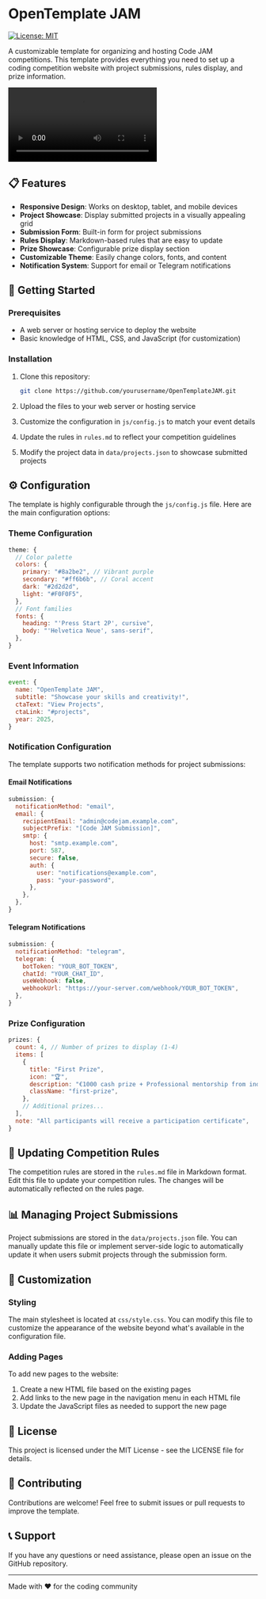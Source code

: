 # OpenTemplate JAM

[![License: MIT](https://img.shields.io/badge/License-MIT-blue.svg)](https://opensource.org/licenses/MIT)

A customizable template for organizing and hosting Code JAM competitions. This template provides everything you need to set up a coding competition website with project submissions, rules display, and prize information.

![JAM Preview](assets/example.mp4)

## 📋 Features

- **Responsive Design**: Works on desktop, tablet, and mobile devices
- **Project Showcase**: Display submitted projects in a visually appealing grid
- **Submission Form**: Built-in form for project submissions
- **Rules Display**: Markdown-based rules that are easy to update
- **Prize Showcase**: Configurable prize display section
- **Customizable Theme**: Easily change colors, fonts, and content
- **Notification System**: Support for email or Telegram notifications

## 🚀 Getting Started

### Prerequisites

- A web server or hosting service to deploy the website
- Basic knowledge of HTML, CSS, and JavaScript (for customization)

### Installation

1. Clone this repository:

   ```bash
   git clone https://github.com/yourusername/OpenTemplateJAM.git
   ```

2. Upload the files to your web server or hosting service

3. Customize the configuration in `js/config.js` to match your event details

4. Update the rules in `rules.md` to reflect your competition guidelines

5. Modify the project data in `data/projects.json` to showcase submitted projects

## ⚙️ Configuration

The template is highly configurable through the `js/config.js` file. Here are the main configuration options:

### Theme Configuration

```javascript
theme: {
  // Color palette
  colors: {
    primary: "#8a2be2", // Vibrant purple
    secondary: "#ff6b6b", // Coral accent
    dark: "#2d2d2d",
    light: "#F0F0F5",
  },
  // Font families
  fonts: {
    heading: "'Press Start 2P', cursive",
    body: "'Helvetica Neue', sans-serif",
  },
}
```

### Event Information

```javascript
event: {
  name: "OpenTemplate JAM",
  subtitle: "Showcase your skills and creativity!",
  ctaText: "View Projects",
  ctaLink: "#projects",
  year: 2025,
}
```

### Notification Configuration

The template supports two notification methods for project submissions:

#### Email Notifications

```javascript
submission: {
  notificationMethod: "email",
  email: {
    recipientEmail: "admin@codejam.example.com",
    subjectPrefix: "[Code JAM Submission]",
    smtp: {
      host: "smtp.example.com",
      port: 587,
      secure: false,
      auth: {
        user: "notifications@example.com",
        pass: "your-password",
      },
    },
  },
}
```

#### Telegram Notifications

```javascript
submission: {
  notificationMethod: "telegram",
  telegram: {
    botToken: "YOUR_BOT_TOKEN",
    chatId: "YOUR_CHAT_ID",
    useWebhook: false,
    webhookUrl: "https://your-server.com/webhook/YOUR_BOT_TOKEN",
  },
}
```

### Prize Configuration

```javascript
prizes: {
  count: 4, // Number of prizes to display (1-4)
  items: [
    {
      title: "First Prize",
      icon: "🏆",
      description: "€1000 cash prize + Professional mentorship from industry experts",
      className: "first-prize",
    },
    // Additional prizes...
  ],
  note: "All participants will receive a participation certificate",
}
```

## 📝 Updating Competition Rules

The competition rules are stored in the `rules.md` file in Markdown format. Edit this file to update your competition rules. The changes will be automatically reflected on the rules page.

## 📊 Managing Project Submissions

Project submissions are stored in the `data/projects.json` file. You can manually update this file or implement server-side logic to automatically update it when users submit projects through the submission form.

## 🔧 Customization

### Styling

The main stylesheet is located at `css/style.css`. You can modify this file to customize the appearance of the website beyond what's available in the configuration file.

### Adding Pages

To add new pages to the website:

1. Create a new HTML file based on the existing pages
2. Add links to the new page in the navigation menu in each HTML file
3. Update the JavaScript files as needed to support the new page

## 📄 License

This project is licensed under the MIT License - see the LICENSE file for details.

## 🤝 Contributing

Contributions are welcome! Feel free to submit issues or pull requests to improve the template.

## 📞 Support

If you have any questions or need assistance, please open an issue on the GitHub repository.

---

Made with ❤️ for the coding community
